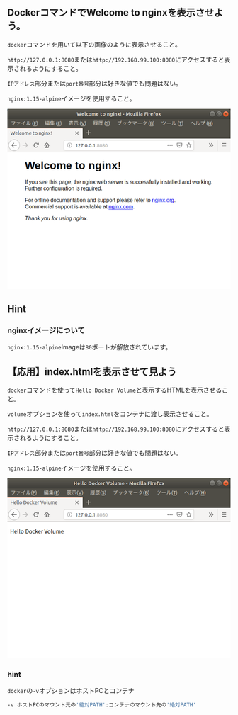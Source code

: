 ## DockerコマンドでWelcome to nginxを表示させよう。

`docker`コマンドを用いて以下の画像のように表示させること。

`http://127.0.0.1:8080`または`http://192.168.99.100:8080`にアクセスすると表示されるようにすること。

`IPアドレス`部分または`port番号`部分は好きな値でも問題はない。

`nginx:1.15-alpine`イメージを使用すること。

![Welcome to nginx](https://github.com/anzairyo0127/docker_kadai/blob/master/image/nginxWelcome.png)

## Hint

### nginxイメージについて

`nginx:1.15-alpine`Imageは`80`ポートが解放されています。

## 【応用】index.htmlを表示させて見よう

`docker`コマンドを使って`Hello Docker Volume`と表示するHTMLを表示させること。

`volume`オプションを使って`index.html`をコンテナに渡し表示させること。

`http://127.0.0.1:8080`または`http://192.168.99.100:8080`にアクセスすると表示されるようにすること。

`IPアドレス`部分または`port番号`部分は好きな値でも問題はない。

`nginx:1.15-alpine`イメージを使用すること。

![Hello Docker Volume](https://github.com/anzairyo0127/docker_kadai/blob/master/image/HelloDockerVolume.png)

### hint

`docker`の`-v`オプションはホストPCとコンテナ


```bash
-v ホストPCのマウント元の'絶対PATH':コンテナのマウント先の'絶対PATH'
```
